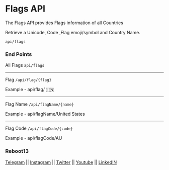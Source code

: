 # Flags API

The Flags API provides Flags information of all Countries

Retrieve a Unicode, Code ,Flag emoji/symbol and Country Name.

`api/flags`


### End Points

All Flags   `api/flags`

--------------------------------

Flag  `/api/flag/{flag}`

Example - api/flag/ 🇮🇳

--------------------------------

Flag Name `/api/flagName/{name}`

Example - api/flagName/United States

--------------------------------

Flag Code `/api/flagCode/{code}`

Example - api/flagCode/AU


### Reboot13

[Telegram](https://telegram.me/reboot13_dev) || [Instagram](https://instagram.com/reboot13_dev) || [Twitter](https://twitter.com/reboot13_dev) || [Youtube](https://youtube.com/krutikraut) || [LinkedIN](https://linkedin.com/in/reboot13)
